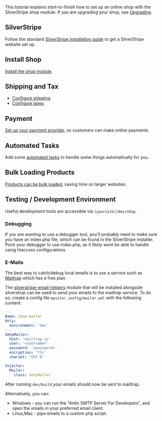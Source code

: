 This tutorial explains start-to-finish how to set up an online shop with the SilverStripe shop module. If you are upgrading your shop, see [Upgrading](02_Upgrading.md).

## SilverStripe

Follow the standard [SilverStripe installation guide](http://docs.silverstripe.org/en/getting_started/installation/) to get a SilverStripe website set up.

## Install Shop

[Install the shop module](01_InstallationConfiguration.md).

## Shipping and Tax

 * [Configure shipping](04_Shipping.md)
 * [Configure taxes](05_Tax.md)

## Payment

[Set up your payment provider](06_Payment.md), so customers can make online payments.

## Automated Tasks

Add some [automated tasks](Tasks.md) to handle some things automatically for you.

## Bulk Loading Products

[Products can be bulk loaded](Bulk_Loading.md), saving time on larger websites.

## Testing / Development Environment
Useful development tools are accessible via `[yoursite]/dev/shop`.

### Debugging

If you are wanting to use a debugger tool, you'll probably need to make sure you have an index.php file, which can be found in the SilverStripe installer. Point your debugger to use index.php, as it likely wont be able to handle using htaccess configurations.

### E-Mails

The best way to catch/debug local emails is to use a service such as [Mailtrap](https://mailtrap.io/) which has a free plan. 

The [silverstripe-email-helpers](https://packagist.org/packages/markguinn/silverstripe-email-helpers) module that will be installed alongside silvershop can be used to send your emails to the mailtrap service. To do so, create a config file `mysite/_config/mailer.yml` with the following content:

```yaml
---
Name: shop-mailer
Only:
  environment: 'dev'
---
SmtpMailer:
  host: 'mailtrap.io'
  user: '<username>'
  password: '<password>'
  encryption: 'tls'
  charset: 'UTF-8'

Injector:
  Mailer:
    class: SmtpMailer
```

After running `dev/build` your emails should now be sent to mailtrap.

Alternatively, you can:

 * Windows - you can run the "Antix SMTP Server For Developers", and open the emails in your preferred email client.
 * Linux,Mac - pipe emails to a custom php script.

